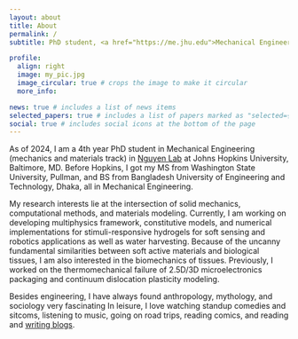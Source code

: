 ```yaml
---
layout: about
title: About
permalink: /
subtitle: PhD student, <a href="https://me.jhu.edu">Mechanical Engineering, Johns Hopkins University, Baltimore, MD.</a>

profile:
  align: right
  image: my_pic.jpg
  image_circular: true # crops the image to make it circular
  more_info:

news: true # includes a list of news items
selected_papers: true # includes a list of papers marked as "selected={true}"
social: true # includes social icons at the bottom of the page
---
```


As of 2024, I am a 4th year PhD student in Mechanical Engineering (mechanics and materials track) in [Nguyen Lab](https://nguyenlab.wse.jhu.edu) at Johns Hopkins University, Baltimore, MD. Before Hopkins, I got my MS from Washington State University, Pullman, and BS from Bangladesh University of Engineering and Technology, Dhaka, all in Mechanical Engineering.

My research interests lie at the intersection of solid mechanics, computational methods, and materials modeling. Currently, I am working on developing multiphysics framework, constitutive models, and numerical implementations for stimuli-responsive hydrogels for soft sensing and robotics applications as well as water harvesting. Because of the uncanny fundamental similarities between soft active materials and biological tissues, I am also interested in the biomechanics of tissues. Previously, I worked on the thermomechanical failure of 2.5D/3D microelectronics packaging and continuum dislocation plasticity modeling.

Besides engineering, I have always found anthropology, mythology, and sociology very fascinating In leisure, I love watching standup comedies and sitcoms, listening to music, going on road trips, reading comics, and reading and [writing blogs](/blog/).